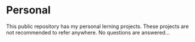 Personal
========
This public repository has my personal lerning projects.
These projects are not recommended to refer anywhere. No questions are answered...
